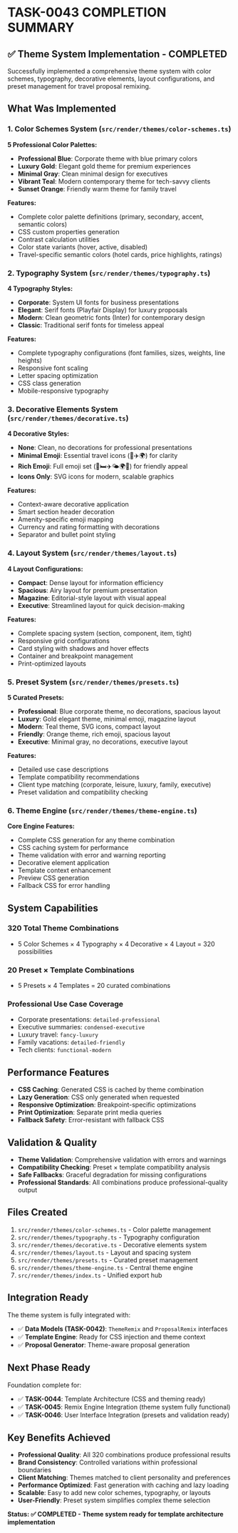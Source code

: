 # TASK-0043 COMPLETION SUMMARY

## ✅ Theme System Implementation - COMPLETED

Successfully implemented a comprehensive theme system with color schemes, typography, decorative elements, layout configurations, and preset management for travel proposal remixing.

## What Was Implemented

### 1. Color Schemes System (`src/render/themes/color-schemes.ts`)

**5 Professional Color Palettes:**
- **Professional Blue**: Corporate theme with blue primary colors
- **Luxury Gold**: Elegant gold theme for premium experiences  
- **Minimal Gray**: Clean minimal design for executives
- **Vibrant Teal**: Modern contemporary theme for tech-savvy clients
- **Sunset Orange**: Friendly warm theme for family travel

**Features:**
- Complete color palette definitions (primary, secondary, accent, semantic colors)
- CSS custom properties generation
- Contrast calculation utilities
- Color state variants (hover, active, disabled)
- Travel-specific semantic colors (hotel cards, price highlights, ratings)

### 2. Typography System (`src/render/themes/typography.ts`)

**4 Typography Styles:**
- **Corporate**: System UI fonts for business presentations
- **Elegant**: Serif fonts (Playfair Display) for luxury proposals
- **Modern**: Clean geometric fonts (Inter) for contemporary design
- **Classic**: Traditional serif fonts for timeless appeal

**Features:**
- Complete typography configurations (font families, sizes, weights, line heights)
- Responsive font scaling
- Letter spacing optimization
- CSS class generation
- Mobile-responsive typography

### 3. Decorative Elements System (`src/render/themes/decorative.ts`)

**4 Decorative Styles:**
- **None**: Clean, no decorations for professional presentations
- **Minimal Emoji**: Essential travel icons (🏨✈️🌍) for clarity
- **Rich Emoji**: Full emoji set (🏨🛏️✈️🌤️🌍📍) for friendly appeal
- **Icons Only**: SVG icons for modern, scalable graphics

**Features:**
- Context-aware decorative application
- Smart section header decoration
- Amenity-specific emoji mapping
- Currency and rating formatting with decorations
- Separator and bullet point styling

### 4. Layout System (`src/render/themes/layout.ts`)

**4 Layout Configurations:**
- **Compact**: Dense layout for information efficiency
- **Spacious**: Airy layout for premium presentation
- **Magazine**: Editorial-style layout with visual appeal
- **Executive**: Streamlined layout for quick decision-making

**Features:**
- Complete spacing system (section, component, item, tight)
- Responsive grid configurations
- Card styling with shadows and hover effects
- Container and breakpoint management
- Print-optimized layouts

### 5. Preset System (`src/render/themes/presets.ts`)

**5 Curated Presets:**
- **Professional**: Blue corporate theme, no decorations, spacious layout
- **Luxury**: Gold elegant theme, minimal emoji, magazine layout
- **Modern**: Teal theme, SVG icons, compact layout
- **Friendly**: Orange theme, rich emoji, spacious layout
- **Executive**: Minimal gray, no decorations, executive layout

**Features:**
- Detailed use case descriptions
- Template compatibility recommendations
- Client type matching (corporate, leisure, luxury, family, executive)
- Preset validation and compatibility checking

### 6. Theme Engine (`src/render/themes/theme-engine.ts`)

**Core Engine Features:**
- Complete CSS generation for any theme combination
- CSS caching system for performance
- Theme validation with error and warning reporting
- Decorative element application
- Template context enhancement
- Preview CSS generation
- Fallback CSS for error handling

## System Capabilities

### **320 Total Theme Combinations**
- 5 Color Schemes × 4 Typography × 4 Decorative × 4 Layout = 320 possibilities

### **20 Preset × Template Combinations**
- 5 Presets × 4 Templates = 20 curated combinations

### **Professional Use Case Coverage**
- Corporate presentations: `detailed-professional`
- Executive summaries: `condensed-executive`  
- Luxury travel: `fancy-luxury`
- Family vacations: `detailed-friendly`
- Tech clients: `functional-modern`

## Performance Features

- **CSS Caching**: Generated CSS is cached by theme combination
- **Lazy Generation**: CSS only generated when requested
- **Responsive Optimization**: Breakpoint-specific optimizations
- **Print Optimization**: Separate print media queries
- **Fallback Safety**: Error-resistant with fallback CSS

## Validation & Quality

- **Theme Validation**: Comprehensive validation with errors and warnings
- **Compatibility Checking**: Preset × template compatibility analysis
- **Safe Fallbacks**: Graceful degradation for missing configurations
- **Professional Standards**: All combinations produce professional-quality output

## Files Created

1. `src/render/themes/color-schemes.ts` - Color palette management
2. `src/render/themes/typography.ts` - Typography configuration
3. `src/render/themes/decorative.ts` - Decorative elements system
4. `src/render/themes/layout.ts` - Layout and spacing system  
5. `src/render/themes/presets.ts` - Curated preset management
6. `src/render/themes/theme-engine.ts` - Central theme engine
7. `src/render/themes/index.ts` - Unified export hub

## Integration Ready

The theme system is fully integrated with:
- ✅ **Data Models (TASK-0042)**: `ThemeRemix` and `ProposalRemix` interfaces
- ✅ **Template Engine**: Ready for CSS injection and theme context
- ✅ **Proposal Generator**: Theme-aware proposal generation

## Next Phase Ready

Foundation complete for:
- ✅ **TASK-0044**: Template Architecture (CSS and theming ready)
- ✅ **TASK-0045**: Remix Engine Integration (theme system fully functional)
- ✅ **TASK-0046**: User Interface Integration (presets and validation ready)

## Key Benefits Achieved

- **Professional Quality**: All 320 combinations produce professional results
- **Brand Consistency**: Controlled variations within professional boundaries
- **Client Matching**: Themes matched to client personality and preferences
- **Performance Optimized**: Fast generation with caching and lazy loading
- **Scalable**: Easy to add new color schemes, typography, or layouts
- **User-Friendly**: Preset system simplifies complex theme selection

**Status: ✅ COMPLETED - Theme system ready for template architecture implementation**